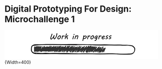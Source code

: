 # **Digital Prototyping For Design: Microchallenge 1**

![WIP](../../images/WIP.png){Width=400}




